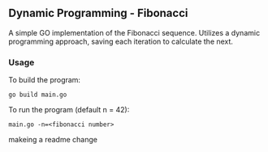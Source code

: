 ## Dynamic Programming - Fibonacci

A simple GO implementation of the Fibonacci sequence. Utilizes a dynamic programming approach, saving each iteration to calculate the next.

### Usage
To build the program:

`go build main.go`

To run the program (default n = 42):

`main.go -n=<fibonacci number>`

makeing a readme change